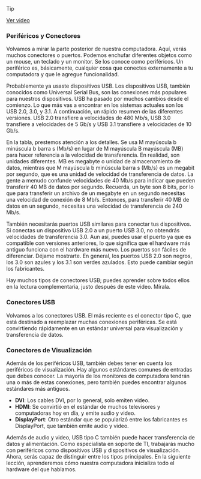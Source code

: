> [!TIP]  
> [Ver video](https://youtu.be/FJcm7iSktZU)


### Periféricos y Conectores

Volvamos a mirar la parte posterior de nuestra computadora. Aquí, verás muchos conectores o puertos. Podemos enchufar diferentes objetos como un mouse, un teclado y un monitor. Se los conoce como periféricos. Un periférico es, básicamente, cualquier cosa que conectes externamente a tu computadora y que le agregue funcionalidad.

Probablemente ya usaste dispositivos USB. Los dispositivos USB, también conocidos como Universal Serial Bus, son las conexiones más populares para nuestros dispositivos. USB ha pasado por muchos cambios desde el comienzo. Lo que más vas a encontrar en los sistemas actuales son los USB 2.0, 3.0, y 3.1. A continuación, un rápido resumen de las diferentes versiones. USB 2.0 transfiere a velocidades de 480 Mb/s, USB 3.0 transfiere a velocidades de 5 Gb/s y USB 3.1 transfiere a velocidades de 10 Gb/s.

En la tabla, prestemos atención a los detalles. Se usa M mayúscula b minúscula b barra s (Mb/s) en lugar de M mayúscula B mayúscula (MB) para hacer referencia a la velocidad de transferencia. En realidad, son unidades diferentes. MB es megabyte o unidad de almacenamiento de datos, mientras que M mayúscula b minúscula barra s (Mb/s) es un megabit por segundo, que es una unidad de velocidad de transferencia de datos. La gente a menudo confunde velocidades de 40 Mb/s para indicar que pueden transferir 40 MB de datos por segundo. Recuerda, un byte son 8 bits, por lo que para transferir un archivo de un megabyte en un segundo necesitas una velocidad de conexión de 8 Mb/s. Entonces, para transferir 40 MB de datos en un segundo, necesitas una velocidad de transferencia de 240 Mb/s.

También necesitarás puertos USB similares para conectar tus dispositivos. Si conectas un dispositivo USB 2.0 a un puerto USB 3.0, no obtendrás velocidades de transferencia 3.0. Aun así, puedes usar el puerto ya que es compatible con versiones anteriores, lo que significa que el hardware más antiguo funciona con el hardware más nuevo. Los puertos son fáciles de diferenciar. Déjame mostrarte. En general, los puertos USB 2.0 son negros, los 3.0 son azules y los 3.1 son verdes azulados. Esto puede cambiar según los fabricantes.

Hay muchos tipos de conectores USB; puedes aprender sobre todos ellos en la lectura complementaria, justo después de este video. Mírala.

### Conectores USB

Volvamos a los conectores USB. El más reciente es el conector tipo C, que está destinado a reemplazar muchas conexiones periféricas. Se está convirtiendo rápidamente en un estándar universal para visualización y transferencia de datos.

### Conectores de Visualización

Además de los periféricos USB, también debes tener en cuenta los periféricos de visualización. Hay algunos estándares comunes de entradas que debes conocer. La mayoría de los monitores de computadora tendrán una o más de estas conexiones, pero también puedes encontrar algunos estándares más antiguos.

- **DVI**: Los cables DVI, por lo general, solo emiten video.
- **HDMI**: Se convirtió en el estándar de muchos televisores y computadoras hoy en día, y emite audio y video.
- **DisplayPort**: Otro estándar que se popularizó entre los fabricantes es DisplayPort, que también emite audio y video.

Además de audio y video, USB tipo C también puede hacer transferencia de datos y alimentación. Como especialista en soporte de TI, trabajarás mucho con periféricos como dispositivos USB y dispositivos de visualización. Ahora, serás capaz de distinguir entre los tipos principales. En la siguiente lección, aprenderemos cómo nuestra computadora inicializa todo el hardware del que hablamos.

